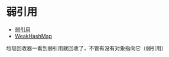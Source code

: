 # 弱引用
- [弱引用](../../src/main/java/xyz/zzyitj/demo/reference/WeakReferenceTest.java)
- [WeakHashMap](../../src/main/java/xyz/zzyitj/source/java/util/WeakHashMap.java)

垃圾回收器一看到弱引用就回收了，不管有没有对象指向它（弱引用）
